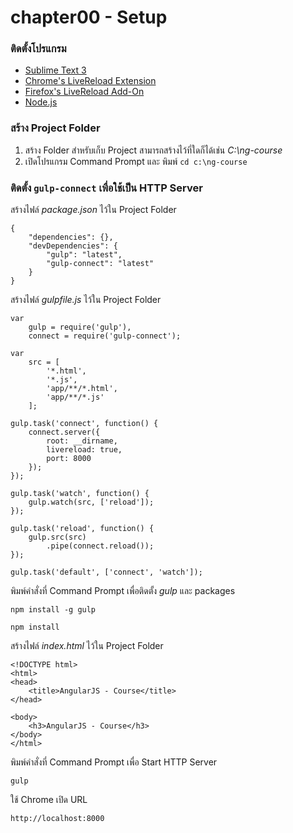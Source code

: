 chapter00 - Setup
=================

### ติดตั้งโปรแกรม

- [Sublime Text 3](http://www.sublimetext.com/3)
- [Chrome's LiveReload Extension](https://chrome.google.com/webstore/detail/livereload/jnihajbhpnppcggbcgedagnkighmdlei?hl=EN)
- [Firefox's LiveReload Add-On](https://addons.mozilla.org/en-us/firefox/addon/livereload/)
- [Node.js](https://nodejs.org/download/)

### สร้าง Project Folder

1. สร้าง Folder สำหรับเก็บ Project สามารถสร้างไว้ที่ใดก็ได้เช่น *C:\ng-course*
2. เปิดโปรแกรม Command Prompt และ พิมพ์ `cd c:\ng-course`

### ติดตั้ง `gulp-connect` เพื่อใช้เป็น HTTP Server

สร้างไฟล์ *package.json* ไว้ใน Project Folder

	{
		"dependencies": {},
		"devDependencies": {
			"gulp": "latest",
			"gulp-connect": "latest"
		}
	}

สร้างไฟล์ *gulpfile.js* ไว้ใน Project Folder

	var
		gulp = require('gulp'),
		connect = require('gulp-connect');

	var
		src = [
			'*.html',
			'*.js',
			'app/**/*.html',
			'app/**/*.js'
		];

	gulp.task('connect', function() {
		connect.server({
			root: __dirname,
			livereload: true,
			port: 8000
		});
	});

	gulp.task('watch', function() {
		gulp.watch(src, ['reload']);
	});

	gulp.task('reload', function() {
		gulp.src(src)
			.pipe(connect.reload());
	});

	gulp.task('default', ['connect', 'watch']);

พิมพ์คำสั่งที่ Command Prompt เพื่อติดตั้ง *gulp* และ packages

	npm install -g gulp

	npm install

สร้างไฟล์ *index.html* ไว้ใน Project Folder

	<!DOCTYPE html>
	<html>
	<head>
		<title>AngularJS - Course</title>
	</head>

	<body>
		<h3>AngularJS - Course</h3>
	</body>
	</html>

พิมพ์คำสั่งที่ Command Prompt เพื่อ Start HTTP Server

	gulp

ใช้ Chrome เปิด URL

	http://localhost:8000